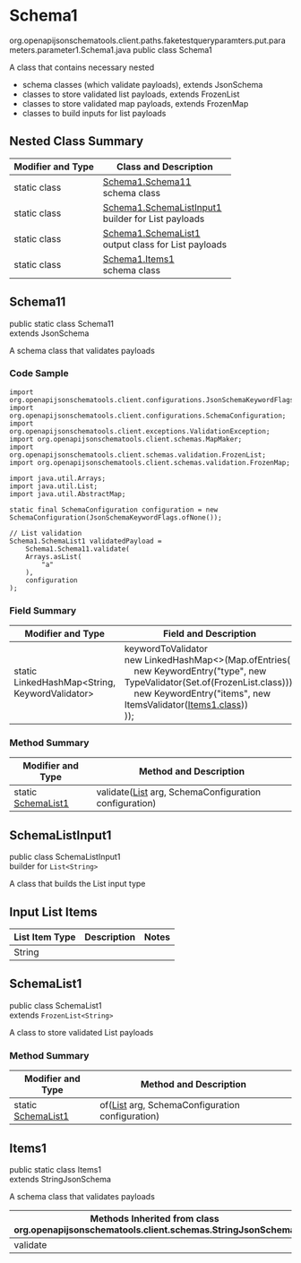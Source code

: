 # Schema1
org.openapijsonschematools.client.paths.faketestqueryparamters.put.parameters.parameter1.Schema1.java
public class Schema1

A class that contains necessary nested
- schema classes (which validate payloads), extends JsonSchema
- classes to store validated list payloads, extends FrozenList
- classes to store validated map payloads, extends FrozenMap
- classes to build inputs for list payloads

## Nested Class Summary
| Modifier and Type | Class and Description |
| ----------------- | ---------------------- |
| static class | [Schema1.Schema11](#schema11)<br> schema class |
| static class | [Schema1.SchemaListInput1](#schemalistinput1)<br> builder for List payloads |
| static class | [Schema1.SchemaList1](#schemalist1)<br> output class for List payloads |
| static class | [Schema1.Items1](#items1)<br> schema class |

## Schema11
public static class Schema11<br>
extends JsonSchema

A schema class that validates payloads

### Code Sample
```
import org.openapijsonschematools.client.configurations.JsonSchemaKeywordFlags;
import org.openapijsonschematools.client.configurations.SchemaConfiguration;
import org.openapijsonschematools.client.exceptions.ValidationException;
import org.openapijsonschematools.client.schemas.MapMaker;
import org.openapijsonschematools.client.schemas.validation.FrozenList;
import org.openapijsonschematools.client.schemas.validation.FrozenMap;

import java.util.Arrays;
import java.util.List;
import java.util.AbstractMap;

static final SchemaConfiguration configuration = new SchemaConfiguration(JsonSchemaKeywordFlags.ofNone());

// List validation
Schema1.SchemaList1 validatedPayload =
    Schema1.Schema11.validate(
    Arrays.asList(
        "a"
    ),
    configuration
);
```

### Field Summary
| Modifier and Type | Field and Description |
| ----------------- | ---------------------- |
| static LinkedHashMap<String, KeywordValidator> |keywordToValidator<br/>new LinkedHashMap<>(Map.ofEntries(<br/>&nbsp;&nbsp;&nbsp;&nbsp;new KeywordEntry("type", new TypeValidator(Set.of(FrozenList.class))),<br/>&nbsp;&nbsp;&nbsp;&nbsp;new KeywordEntry("items", new ItemsValidator([Items1.class](#items1)))<br>)); |

### Method Summary
| Modifier and Type | Method and Description |
| ----------------- | ---------------------- |
| static [SchemaList1](#schemalist1) | validate([List<String>](#schemalistinput1) arg, SchemaConfiguration configuration) |

## SchemaListInput1
public class SchemaListInput1<br>
builder for `List<String>`

A class that builds the List input type

## Input List Items
List Item Type | Description | Notes
-------------------- | ------------- | -------------
String |  |

## SchemaList1
public class SchemaList1<br>
extends `FrozenList<String>`

A class to store validated List payloads

### Method Summary
| Modifier and Type | Method and Description |
| ----------------- | ---------------------- |
| static [SchemaList1](#schemalist1) | of([List<String>](#schemalistinput1) arg, SchemaConfiguration configuration) |

## Items1
public static class Items1<br>
extends StringJsonSchema

A schema class that validates payloads

| Methods Inherited from class org.openapijsonschematools.client.schemas.StringJsonSchema |
| ------------------------------------------------------------------ |
| validate                                                           |
